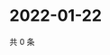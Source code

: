 # 2022-01-22

共 0 条

<!-- BEGIN WEIBO -->
<!-- 最后更新时间 Sat Jan 22 2022 16:00:56 GMT+0800 (China Standard Time) -->

<!-- END WEIBO -->
